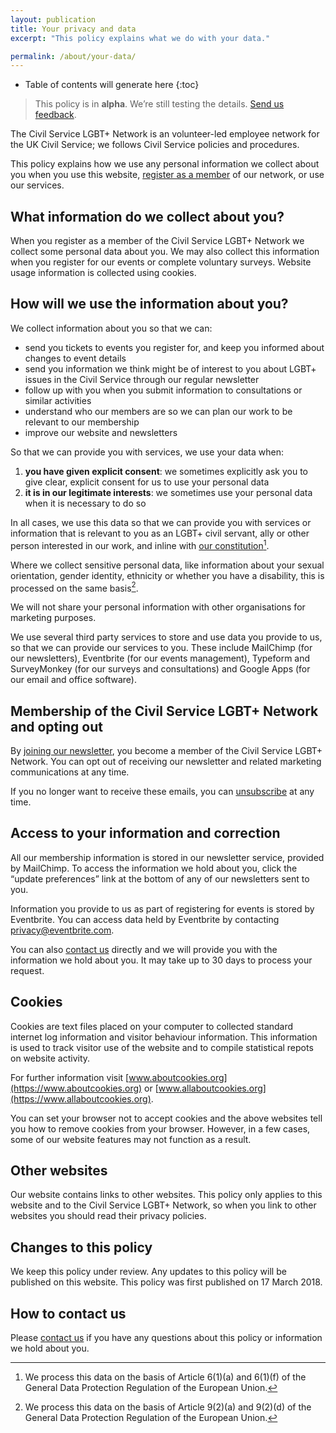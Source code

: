 ```yaml
---
layout: publication
title: Your privacy and data
excerpt: "This policy explains what we do with your data."

permalink: /about/your-data/
---
```


<!-- Include the following to generate a Table of Contents -->
* Table of contents will generate here
{:toc}
<!-- Don't touch the Table of Contents above -->

<!-- Include this line to process the Markdown and format the content properly -->
<div id="page-content" markdown="1">
<!-- Don't remove the line of code above -->

> This policy is in **alpha**. We’re still testing the details. [Send us feedback](/about/contact-us).

The Civil Service LGBT+ Network is an volunteer-led employee network for the UK Civil Service; we follows Civil Service policies and procedures.

This policy explains how we use any personal information we collect about you when you use this website, [register as a member](/join-us) of our network, or use our services.

## What information do we collect about you?

When you register as a member of the Civil Service LGBT+ Network we collect some personal data about you. We may also collect this information when you register for our events or complete voluntary surveys. Website usage information is collected using cookies.

## How will we use the information about you?

We collect information about you so that we can:

- send you tickets to events you register for, and keep you informed about changes to event details
- send you information we think might be of interest to you about LGBT+ issues in the Civil Service through our regular newsletter
- follow up with you when you submit information to consultations or similar activities
- understand who our members are so we can plan our work to be relevant to our membership 
- improve our website and newsletters

So that we can provide you with services, we use your data when:

1. **you have given explicit consent**: we sometimes explicitly ask you to give clear, explicit consent for us to use your personal data
2. **it is in our legitimate interests**: we sometimes use your personal data when it is necessary to do so

In all cases, we use this data so that we can provide you with services or information that is relevant to you as an LGBT+ civil servant, ally or other person interested in our work, and inline with [our constitution](/about/constitution)[^lawful-basis].

[^lawful-basis]: We process this data on the basis of Article 6(1)(a) and 6(1)(f) of the General Data Protection Regulation of the European Union.

Where we collect sensitive personal data, like information about your sexual orientation, gender identity, ethnicity or whether you have a disability, this is processed on the same basis[^special-cat-data].

[^special-cat-data]: We process this data on the basis of Article 9(2)(a) and 9(2)(d) of the General Data Protection Regulation of the European Union.

We will not share your personal information with other organisations for marketing purposes. 

We use several third party services to store and use data you provide to us, so that we can provide our services to you. These include MailChimp (for our newsletters), Eventbrite (for our events management), Typeform and SurveyMonkey (for our surveys and consultations) and Google Apps (for our email and office software).

## Membership of the Civil Service LGBT+ Network and opting out

By [joining our newsletter](/join-us), you become a member of the Civil Service LGBT+ Network. You can opt out of receiving our newsletter and related marketing communications at any time.

If you no longer want to receive these emails, you can [unsubscribe](https://lgbt.us17.list-manage.com/unsubscribe?u=ff3af94531f92ff898a64d95c&id=a2cb7ebf53) at any time.

## Access to your information and correction

All our membership information is stored in our newsletter service, provided by MailChimp. To access the information we hold about you, click the “update preferences” link at the bottom of any of our newsletters sent to you. 

Information you provide to us as part of registering for events is stored by Eventbrite. You can access data held by Eventbrite by contacting [privacy@eventbrite.com](mailto:privacy@eventbrite.com).

You can also [contact us](/about/contact-us) directly and we will provide you with the information we hold about you. It may take up to 30 days to process your request.

## Cookies

Cookies are text files placed on your computer to collected standard internet log information and visitor behaviour information. This information is used to track visitor use of the website and to compile statistical repots on website activity.

For further information visit [www.aboutcookies.org](https://www.aboutcookies.org) or [www.allaboutcookies.org](https://www.allaboutcookies.org).

You can set your browser not to accept cookies and the above websites tell you how to remove cookies from your browser. However, in a few cases, some of our website features may not function as a result.

## Other websites

Our website contains links to other websites. This policy only applies to this website and to the Civil Service LGBT+ Network, so when you link to other websites you should read their privacy policies.

## Changes to this policy

We keep this policy under review. Any updates to this policy will be published on this website. This policy was first published on 17 March 2018.

## How to contact us

Please [contact us](/about/contact-us) if you have any questions about this policy or information we hold about you.

<!-- Include this line to process the Markdown and format the content properly -->
</div>
<!-- Don't remove the line of code above -->
